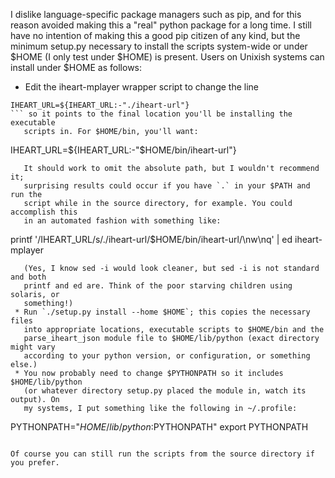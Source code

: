 I dislike language-specific package managers such as pip, and for this reason
avoided making this a "real" python package for a long time. I still have no
intention of making this a good pip citizen of any kind, but the minimum
setup.py necessary to install the scripts system-wide or under $HOME (I only
test under $HOME) is present. Users on Unixish systems can install under $HOME
as follows:

 * Edit the iheart-mplayer wrapper script to change the line

```
IHEART_URL=${IHEART_URL:-"./iheart-url"}
``` so it points to the final location you'll be installing the executable
   scripts in. For $HOME/bin, you'll want:
```
IHEART_URL=${IHEART_URL:-"$HOME/bin/iheart-url"}
```
   It should work to omit the absolute path, but I wouldn't recommend it;
   surprising results could occur if you have `.` in your $PATH and run the
   script while in the source directory, for example. You could accomplish this
   in an automated fashion with something like:
```
printf '/IHEART_URL/s/.\/iheart-url/$HOME\/bin\/iheart-url/\nw\nq' | ed iheart-mplayer
```
   (Yes, I know sed -i would look cleaner, but sed -i is not standard and both
   printf and ed are. Think of the poor starving children using solaris, or
   something!)
 * Run `./setup.py install --home $HOME`; this copies the necessary files
   into appropriate locations, executable scripts to $HOME/bin and the
   parse_iheart_json module file to $HOME/lib/python (exact directory might vary
   according to your python version, or configuration, or something else.)
 * You now probably need to change $PYTHONPATH so it includes $HOME/lib/python
   (or whatever directory setup.py placed the module in, watch its output). On
   my systems, I put something like the following in ~/.profile:
```
PYTHONPATH="$HOME/lib/python:$PYTHONPATH"
export PYTHONPATH
```

Of course you can still run the scripts from the source directory if you prefer.
